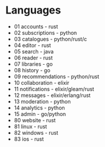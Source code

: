 # Languages
* 01 accounts - rust
* 02 subscriptions - python
* 03 catalogues - python/rust/c
* 04 editor - rust
* 05 search - java
* 06 reader - rust
* 07 libraries - go
* 08 history - go
* 09 recommendations - python/rust
* 10 collaboration - elixir
* 11 notifications - elixir/gleam/rust
* 12 messages - elixir/erlang/rust
* 13 moderation - python
* 14 analytics - python
* 15 admin - go/python
* 80 website - rust
* 81 linux - rust
* 82 windows - rust
* 83 ios - rust
